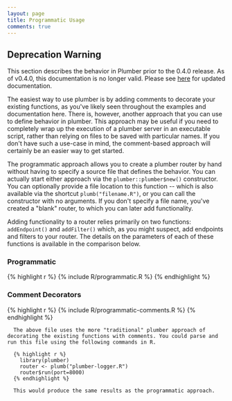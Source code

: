 ```yaml
---
layout: page
title: Programmatic Usage
comments: true
---
```


  <div class="jumbotron">
    <h2>Deprecation Warning</h2>
    <p>This section describes the behavior in Plumber prior to the 0.4.0 release. As of v0.4.0, this documentation is no longer valid. Please see <a href="https://book.rplumber.io/programmatic-usage">here</a> for updated documentation.</p>
    <div class="clearfix"></div>
  </div>

<div class="row"><div class="col-sm-8" markdown="1">
The easiest way to use plumber is by adding comments to decorate your existing functions, as you've likely seen throughout the examples and documentation here. There is, however, another approach that you can use to define behavior in plumber. This approach may be useful if you need to completely wrap up the execution of a plumber server in an executable script, rather than relying on files to be saved with particular names. If you don't have such a use-case in mind, the comment-based approach will certainly be an easier way to get started.

The programmatic approach allows you to create a plumber router by hand without having to specify a source file that defines the behavior. You can actually start either approach via the `plumber::plumber$new()` constructor. You can optionally provide a file location to this function -- which is also available via the shortcut `plumb("filename.R")`, or you can call the constructor with no arguments. If you don't specify a file name, you've created a "blank" router, to which you can later add functionality.

Adding functionality to a router relies primarily on two functions: `addEndpoint()` and `addFilter()` which, as you might suspect, add endpoints and filters to your router. The details on the parameters of each of these functions is available in the comparison below.
</div></div>

<div class="row">
  <div class="col-md-6 right-border">
    <h3 class="right-title fixed-width">Programmatic</h3>
    <div class="clear"></div>
    <div class="pull-right">
      {% highlight r %}
        {% include R/programmatic.R %}
      {% endhighlight %}
    </div>
  </div>
  <div class="col-md-6">
    <h3 class="fixed-width">Comment Decorators</h3>
      {% highlight r %}
        {% include R/programmatic-comments.R %}
      {% endhighlight %}

      The above file uses the more "traditional" plumber approach of decorating the existing functions with comments. You could parse and run this file using the following commands in R.

      {% highlight r %}
        library(plumber)
        router <- plumb("plumber-logger.R")
        router$run(port=8000)
      {% endhighlight %}

      This would produce the same results as the programmatic approach.
  </div>
</div>

